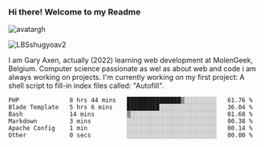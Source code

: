 ### Hi there! Welcome to my Readme 
![avatargh](https://user-images.githubusercontent.com/22075644/164934471-9e8af8ff-56fa-42c4-8061-5c7410433886.png)

![LBSshugyoav2](https://user-images.githubusercontent.com/22075644/164934218-25b846e8-bf56-4a0e-bd88-ab444310d7a8.png)



I am Gary Axen, actually (2022) learning web development at MolenGeek, Belgium.
Computer science passionate as wel as about web and code i am always working on projects.
I'm currently working on my first project: A shell script to fill-in index files called: "Autofill". 
<!--START_SECTION:waka-->

```text
PHP              8 hrs 44 mins   ███████████████▒░░░░░░░░░   61.76 %
Blade Template   5 hrs 6 mins    █████████░░░░░░░░░░░░░░░░   36.04 %
Bash             14 mins         ▒░░░░░░░░░░░░░░░░░░░░░░░░   01.68 %
Markdown         3 mins          ░░░░░░░░░░░░░░░░░░░░░░░░░   00.38 %
Apache Config    1 min           ░░░░░░░░░░░░░░░░░░░░░░░░░   00.14 %
Other            0 secs          ░░░░░░░░░░░░░░░░░░░░░░░░░   00.00 %
```

<!--END_SECTION:waka-->

<!--
**LeBigSky/LebigSky** is a ✨ _special_ ✨ repository because its `README.md` (this file) appears on your GitHub profile.


as to get you started:

- 🔭 I’m currently working on ...
- 🌱 I’m currently learning ...
- 👯 I’m looking to collaborate on ...
- 🤔 I’m looking for help with ...
- 💬 Ask me about ...
- 📫 How to reach me: ...
- 😄 Pronouns: ...
- ⚡ Fun fact: ...
-->
